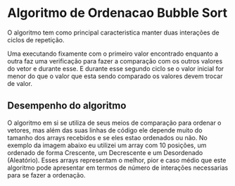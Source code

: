 # Algoritmo de Ordenacao Bubble Sort

O algoritmo tem como principal caracteristica manter duas interações de ciclos de repetição. 

Uma executando fixamente com o primeiro valor encontrado enquanto a outra faz uma verificação para fazer a comparação com os outros valores do vetor e durante esse. E durante esse segundo ciclo se o valor inicial for menor do que o valor que esta sendo comparado os valores devem trocar de valor.

## Desempenho do algoritmo

O algoritmo em si se utiliza de seus meios de comparação para ordenar o vetores, mas além das suas linhas de código ele depende muito do tamanho dos arrays recebidos e se eles estao ordenados ou não. No exemplo da imagem abaixo eu utilizei um array com 10 posições, um ordenado de forma Crescente, um Decrescente e um Desordenado (Aleatório). Esses arrays representam o melhor, pior e caso médio que este algoritmo pode apresentar em termos de número de interações necessarias para se fazer a ordenação.

